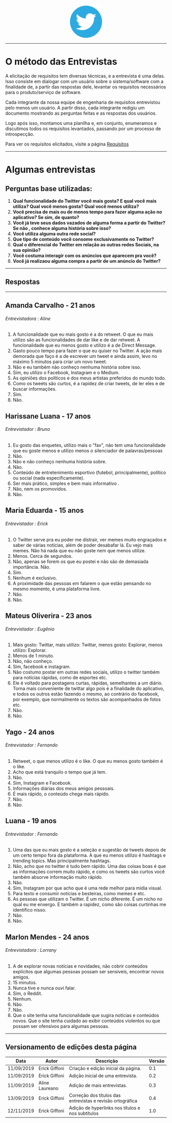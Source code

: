 <span style="margin-left: 40%;">![Twitter Logo](../../images/twitter-logo-100px.png)</span>

***
# O método das Entrevistas
A elicitação de requisitos tem diversas técnicas, e a entrevista é uma delas. Isso consiste em
dialogar com um usuário sobre o sistema/software com a finalidade de, a partir das respostas
dele, levantar os requisitos necessários para o produto/serviço de software.

Cada integrante da nossa equipe de engenharia de requisitos entrevistou pelo menos um usuário. A partir disso, cada integrante redigiu um documento mostrando as perguntas feitas e as respostas dos usuários.

Logo após isso, montamos uma planilha e, em conjunto, enumeramos e discutimos todos os requisitos levantados, passando por um processo de introspecção.

Para ver os requisitos elicitados, visite a página [Requisitos](../requisitos.md)

***
<span id="Algumas entrevistas"></span>
# Algumas entrevistas

<span id="Perguntas"></span>
## Perguntas base utilizadas:
1. **Qual funcionalidade do Twitter você mais gosta? E qual você mais utiliza? Qual você menos gosta? Qual você menos utiliza?**
2. **Você precisa de mais ou de menos tempo para fazer alguma ação no aplicativo? Se sim, de quanto?**
3. **Você já teve seus dados vazados de alguma forma a partir do Twitter? Se não , conhece alguma história sobre isso?**
4. **Você utiliza alguma outra rede social?**
5. **Que tipo de conteúdo você consome exclusivamente no Twitter?**
6. **Qual o diferencial do Twitter em relação as outras redes Sociais, na sua opinião?**
7. **Você costuma interagir com os anúncios que aparecem pra você?**
8. **Você já realizaou alguma compra a partir de um anúncio do Twitter?**
***

<span id="Respostas"></span>
## Respostas
***

<span id="Amanda"></span>
## Amanda Carvalho - 21 anos
###### Entrevistadora : Aline
1. A funcionalidade que eu mais gosto é a do retweet. O que eu mais utilizo são as funcionalidades de dar like e de dar retweet. A funcionalidade que eu menos gosto e utilizo é a de Direct Message.
2. Gasto pouco tempo para fazer o que eu quiser no Twitter. A ação mais demorada que faço é a de escrever um tweet e ainda assim, levo no máximo 5 minutos para criar um novo tweet.
3. Não e eu também não conheço nenhuma história sobre isso.
4. Sim, eu utilizo o Facebook, Instagram e o Medium.
5. As opiniões dos políticos e dos meus artistas preferidos do mundo todo.
6. Como os tweets são curtos, é a rapidez de criar tweets, de ler eles e de buscar informações.
7. Sim.
8. Não.

<span id="Harissane"></span>
## Harissane Luana - 17 anos
###### Entrevistador : Bruno
1. Eu gosto das enquetes, utilizo mais o "fav", não tem uma funcionalidade que eu goste menos e utilizo menos o silenciador de palavras/pessoas
2. Não.
3. Não e não conheço nenhuma história sobre.
4. Não.
5. Conteúdo de entretenimento esportivo (futebol, principalmente), político ou social (nada especificamente).
6. Ser mais prático, simples e bem mais informativo .
7. Não, nem os promovidos.
8. Não.

<span id="Duda"></span>
## Maria Eduarda - 15 anos
###### Entrevistador : Erick
1. O Twitter serve pra eu poder me distrair, ver memes muito engraçados e saber de várias notícias, além de poder desabafar lá. Eu vejo mais memes. Não há nada que eu não goste nem que menos utilize.
2. Menos. Cerca de segundos.
3. Não, apenas se forem os que eu postei e não são de demasiada importância. Não.
4. Sim.
5. Nenhum é exclusivo.
6. A proximidade  das pessoas em falarem o que estão pensando no mesmo momento, é uma plataforma livre.
7. Não.
8. Não.

<span id="Mateus"></span>
## Mateus Oliverira - 23 anos
###### Entrevistador : Eugênio
1. Mais gosto: Twittar, mais utilizo: Twittar, menos gosto: Explorar, menos utilizo: Explorar.
2. Menos de 1 minuto.
3. Não, não conheço.
4. Sim, facebook e instagram.
5. Não costumo postar em outras redes sociais, utilizo o twitter também para notícias rápidas, como de esportes etc.
6. Ele é voltado para postagens curtas, rápidas, semelhantes a um diário. Torna mais conveniente de twittar algo pois é a finalidade do aplicativo, e todos os outros estão fazendo o mesmo, ao contrário do facebook, por exemplo, que normalmente os textos são acompanhados de fotos etc.
7. Não.
8. Não.

<span id="Yago"></span>
## Yago - 24 anos
###### Entrevistador : Fernando
1. Retweet, o que menos utilizo é o like. O que eu menos gosto também é o like.
2. Acho que está tranquilo o tempo que já tem.
3. Não.
4. Sim, Instagram e Facebook.
5. Informações diárias dos meus amigos pessoais.
6. É mais rápido, o conteúdo chega mais rápido.
7. Não.
8. Não.

<span id="Luana"></span>
## Luana - 19 anos
###### Entrevistador : Fernando
1. Uma das que eu mais gosto é a seleção e sugestão de tweets depois de um certo tempo fora da plataforma. A que eu menos utilizo é hashtags e trending topics. Mas principalmente hashtags.
2.  Não, acho que no twitter é tudo bem rápido. Uma das coisas boas é que as informações correm muito rápido, e como os tweets são curtos você também absorve informação muito rápido.
3. Não.
4. Sim, Instagram por que acho que é uma rede melhor para mídia visual.
5. Para texto e consumir notícias e besteiras, como memes e etc.
6. As pessoas que utilizam o Twitter. É um nicho diferente. É um nicho no qual eu me enxergo. E também a rapidez, como são coisas curtinhas me identifico nisso.
7. Não.
8. Não.

<span id="Marlon"></span>
## Marlon Mendes - 24 anos
###### Entrevistadora : Lorrany
1.  A de explorar novas notícias e novidades, não cobrir conteúdos explícitos que algumas pessoas possam ser sensíveis, encontrar novos amigos.
2. 15 minutos.
3. Nunca tive e nunca ouvi falar.
4. Sim, o Reddit.
5. Nenhum.
6. Não.
7. Não.
8. Que o site tenha uma funcionalidade que sugira notícias e conteúdos novos. Que o site tenha cuidado ao exibir conteúdos violentos ou que possam ser ofensivos para algumas pessoas.

***
## Versionamento de edições desta página
| Data | Autor | Descrição | Versão |
|------|-------|-----------|--------|
| 11/09/2019 | Erick Giffoni | Criação e edição inicial da página. | 0.1 |
| 11/09/2019 | Erick Giffoni | Adição inicial de uma entrevista. | 0.2 |
| 11/09/2019 | Aline Laureano | Adição de mais entrevistas. | 0.3 |
| 13/09/2019 | Erick Giffoni | Correção dos títulos das entrevistas e revisão ortográfica | 0.4
| 12/11/2019 | Erick Giffoni | Adição de hyperlinks nos títulos e nos subtítulos | 1.0

